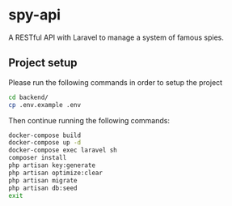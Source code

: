 # spy-api
 A RESTful API with Laravel to manage a system of famous spies.

## Project setup

Please run the following commands in order to setup the project
```sh
cd backend/
cp .env.example .env
```
Then continue running the following commands:
```sh
docker-compose build
docker-compose up -d
docker-compose exec laravel sh
composer install
php artisan key:generate
php artisan optimize:clear
php artisan migrate
php artisan db:seed
exit
```

